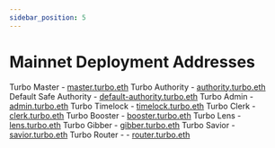 ```yaml
---
sidebar_position: 5
---
```

# Mainnet Deployment Addresses

Turbo Master - [master.turbo.eth](https://etherscan.io/address/0xf2e513d3b4171bb115cb9ffc45555217fbbbd00c)
Turbo Authority - [authority.turbo.eth](https://etherscan.io/address/0x286c9724a0C1875233cf17A4ffE475A0BD8158dE)
Default Safe Authority - [default-authority.turbo.eth](https://etherscan.io/address/0x2F9318B1020B46Ee06ba1Ec94E6Df226C07947A8)
Turbo Admin  - [admin.turbo.eth](https://etherscan.io/address/0x18413D61b335D2F46235E9E1256Fd5ec8AD03757)
Turbo Timelock - [timelock.turbo.eth](https://etherscan.io/address/0xfc083469EF154eb69FC0674cd6438530B6D92366)
Turbo Clerk - [clerk.turbo.eth](https://etherscan.io/address/0x1F45Af9bfDb6ab4B95311e27BEcA59B33A7E17D7)
Turbo Booster - [booster.turbo.eth](https://etherscan.io/address/0xf6c7f4a90b10c9eaaf2a6676ce81fe8673453e72)
Turbo Lens - [lens.turbo.eth](https://etherscan.io/address/0xe4b54bad1db0a7aafdbb352ecf1056380dd9e829)
Turbo Gibber - [gibber.turbo.eth](https://etherscan.io/address/0x0a3e1340e1fb123b445441d1aea5f9308ad51f17)
Turbo Savior - [savior.turbo.eth](https://etherscan.io/address/0x96f7911fbc396ccbeec8fbfb45e620b665a29b8f)
Turbo Router - - [router.turbo.eth](https://etherscan.io/address/0x550b756ad4fbef34db5ac84ad41f9cf3c8927d33)

